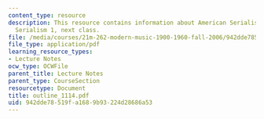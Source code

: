 ```yaml
---
content_type: resource
description: This resource contains information about American Serialism, European
  Serialism 1, next class.
file: /media/courses/21m-262-modern-music-1900-1960-fall-2006/942dde78519fa1689b93224d28686a53_outline_1114.pdf
file_type: application/pdf
learning_resource_types:
- Lecture Notes
ocw_type: OCWFile
parent_title: Lecture Notes
parent_type: CourseSection
resourcetype: Document
title: outline_1114.pdf
uid: 942dde78-519f-a168-9b93-224d28686a53
---
```

